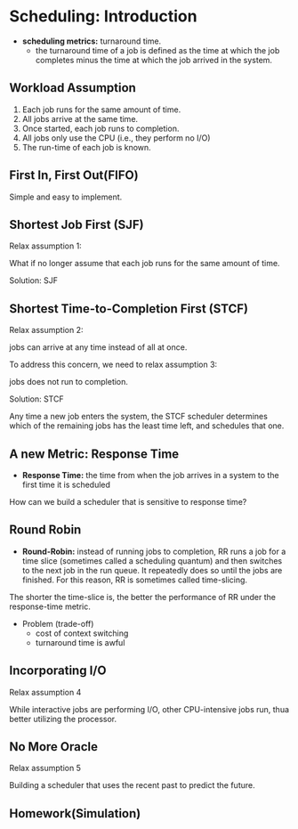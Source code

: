 # Scheduling: Introduction

-   **scheduling metrics:** turnaround time.
    -   the turnaround time of a job is defined as the time at which the job completes minus the time at which the job arrived in the system.

## Workload Assumption

1.  Each job runs for the same amount of time.
2.  All jobs arrive at the same time.
3.  Once started, each job runs to completion.
4.  All jobs only use the CPU (i.e., they perform no I/O)
5.  The run-time of each job is known.

## First In, First Out(FIFO)

Simple and easy to implement.

## Shortest Job First (SJF)

Relax assumption 1:

What if no longer assume that each job runs for the same amount of time.

Solution: SJF

## Shortest Time-to-Completion First (STCF)

Relax assumption 2:

jobs can arrive at any time instead of all at once.

To address this concern, we need to relax assumption 3:

jobs does not run to completion.

Solution: STCF

Any time a new job enters the system, the STCF scheduler determines which of the remaining jobs has the least time left, and schedules that one.

## A new Metric: Response Time

-   **Response Time:** the time from when the job arrives in a system to the first time it is scheduled

How can we build a scheduler that is sensitive to response time?

## Round Robin

-   **Round-Robin:** instead of running jobs to completion, RR runs a job for a time slice (sometimes called a scheduling quantum) and then switches to the next job in the run queue. It repeatedly does so until the jobs are finished. For this reason, RR is sometimes called time-slicing.

The shorter the time-slice is, the better the performance of RR under the response-time metric.

-   Problem (trade-off)
    -   cost of context switching
    -   turnaround time is awful

## Incorporating I/O

Relax assumption 4

While interactive jobs are performing I/O, other CPU-intensive jobs run, thua better utilizing the processor.

## No More Oracle

Relax assumption 5

Building a scheduler that uses the recent past to predict the future.

## Homework(Simulation)
